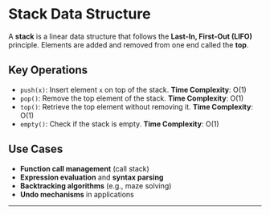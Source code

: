 # Stack Data Structure

A **stack** is a linear data structure that follows the **Last-In, First-Out (LIFO)** principle. Elements are added and removed from one end called the **top**.

## Key Operations

* `push(x)`: Insert element `x` on top of the stack. **Time Complexity**: O(1)
* `pop()`: Remove the top element of the stack. **Time Complexity**: O(1)
* `top()`: Retrieve the top element without removing it. **Time Complexity**: O(1)
* `empty()`: Check if the stack is empty. **Time Complexity**: O(1)

## Use Cases

* **Function call management** (call stack)
* **Expression evaluation** and **syntax parsing**
* **Backtracking algorithms** (e.g., maze solving)
* **Undo mechanisms** in applications

---
